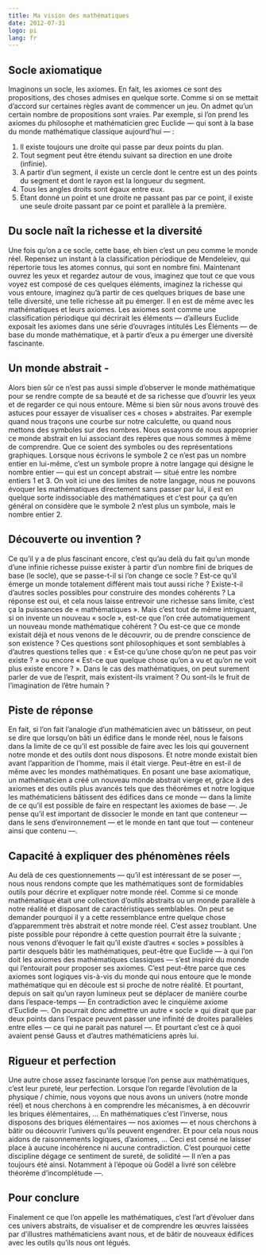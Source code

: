 ```yaml
---
title: Ma vision des mathématiques
date: 2012-07-31
logo: pi
lang: fr
---
```


## Socle axiomatique

Imaginons un socle, les axiomes. En fait, les axiomes ce sont des
propositions, des choses admises en quelque sorte. Comme si on se
mettait d’accord sur certaines règles avant de commencer un jeu. On
admet qu’un certain nombre de propositions sont vraies. Par exemple,
si l’on prend les axiomes du philosophe et mathématicien grec Euclide
— qui sont à la base du monde mathématique classique aujourd’hui — :

1. Il existe toujours une droite qui passe par deux points du plan.
2. Tout segment peut être étendu suivant sa direction en une droite (infinie).
3. A partir d’un segment, il existe un cercle dont le centre est un des points du segment et dont le rayon est la longueur du segment.
4. Tous les angles droits sont égaux entre eux.
5. Étant donné un point et une droite ne passant pas par ce point, il existe une seule droite passant par ce point et parallèle à la première.

## Du socle naît la richesse et la diversité

Une fois qu’on a ce socle, cette base, eh bien c’est un peu comme
le monde réel. Repensez un instant à la classification périodique de
Mendeleïev, qui répertorie tous les atomes connus, qui sont en nombre
fini. Maintenant ouvrez les yeux et regardez autour de vous, imaginez
que tout ce que vous voyez est composé de ces quelques éléments,
imaginez la richesse qui vous entoure, imaginez qu’à partir de ces
quelques briques de base une telle diversité, une telle richesse
ait pu émerger. Il en est de même avec les mathématiques et leurs
axiomes. Les axiomes sont comme une classification périodique qui
décrirait les éléments — d’ailleurs Euclide exposait les axiomes
dans une série d’ouvrages intitulés Les Éléments — de base du
monde mathématique, et à partir d’eux a pu émerger une diversité
fascinante.

## Un monde abstrait -

Alors bien sûr ce n’est pas aussi simple d’observer le monde
mathématique pour se rendre compte de sa beauté et de sa richesse que
d’ouvrir les yeux et de regarder ce qui nous entoure. Même si bien
sûr nous avons trouvé des astuces pour essayer de visualiser ces «
choses » abstraites. Par exemple quand nous traçons une courbe sur
notre calculette, ou quand nous mettons des symboles sur des nombres.
Nous essayons de nous approprier ce monde abstrait en lui associant
des repères que nous sommes à même de comprendre. Que ce soient des
symboles ou des représentations graphiques. Lorsque nous écrivons
le symbole 2 ce n’est pas un nombre entier en lui-même, c’est un
symbole propre à notre langage qui désigne le nombre entier — qui
est un concept abstrait — situé entre les nombre entiers 1 et 3. On
voit ici une des limites de notre langage, nous ne pouvons évoquer les
mathématiques directement sans passer par lui, il est en quelque sorte
indissociable des mathématiques et c’est pour ça qu’en général
on considère que le symbole 2 n’est plus un symbole, mais le nombre
entier 2.

## Découverte ou invention ?

Ce qu’il y a de plus fascinant encore, c’est qu’au delà du fait
qu’un monde d’une infinie richesse puisse exister à partir d’un
nombre fini de briques de base (le socle), que se passe-t-il si l’on
change ce socle ? Est-ce qu’il émerge un monde totalement différent
mais tout aussi riche ? Existe-t-il d’autres socles possibles pour
construire des mondes cohérents ? La réponse est oui, et cela nous
laisse entrevoir une richesse sans limite, c’est ça la puissances
de « mathématiques ». Mais c’est tout de même intriguant, si on
invente un nouveau « socle », est-ce que l’on crée automatiquement
un nouveau monde mathématique cohérent ? Ou est-ce que ce monde
existait déjà et nous venons de le découvrir, ou de prendre
conscience de son existence ? Ces questions sont philosophiques et sont
semblables à d’autres questions telles que : « Est-ce qu’une chose
qu’on ne peut pas voir existe ? » ou encore « Est-ce que quelque
chose qu’on a vu et qu’on ne voit plus existe encore ? ». Dans le
cas des mathématiques, on peut surement parler de vue de l’esprit,
mais existent-ils vraiment ? Ou sont-ils le fruit de l’imagination de
l’être humain ?

## Piste de réponse

En fait, si l’on fait l’analogie d’un mathématicien avec un
bâtisseur, on peut se dire que lorsqu’on bâti un édifice dans le
monde réel, nous le faisons dans la limite de ce qu’il est possible
de faire avec les lois qui gouvernent notre monde et des outils dont
nous disposons. Et notre monde existait bien avant l’apparition de
l’homme, mais il était vierge. Peut-être en est-il de même avec les
mondes mathématiques. En posant une base axiomatique, un mathématicien
a créé un nouveau monde abstrait vierge et, grâce à des axiomes
et des outils plus avancés tels que des théorèmes et notre logique
les mathématiciens bâtissent des édifices dans ce monde — dans la
limite de ce qu’il est possible de faire en respectant les axiomes de
base —. Je pense qu’il est important de dissocier le monde en tant
que conteneur — dans le sens d’environnement — et le monde en tant
que tout — conteneur ainsi que contenu —.

## Capacité à expliquer des phénomènes réels

Au delà de ces questionnements — qu’il est intéressant de se
poser —, nous nous rendons compte que les mathématiques sont de
formidables outils pour décrire et expliquer notre monde réel. Comme
si ce monde mathématique était une collection d’outils abstraits ou
un monde parallèle à notre réalité et disposant de caractéristiques
semblables. On peut se demander pourquoi il y a cette ressemblance entre
quelque chose d’apparemment très abstrait et notre monde réel.
C’est assez troublant. Une piste possible pour répondre à cette
question pourrait être la suivante ; nous venons d’évoquer le fait
qu’il existe d’autres « socles » possibles à partir desquels
bâtir les mathématiques, peut-être que Euclide — à qui l’on doit
les axiomes des mathématiques classiques — s’est inspiré du monde
qui l’entourait pour proposer ses axiomes. C’est peut-être parce
que ces axiomes sont logiques vis-à-vis du monde qui nous entoure que
le monde mathématique qui en découle est si proche de notre réalité.
Et pourtant, depuis on sait qu’un rayon lumineux peut se déplacer
de manière courbe dans l’espace-temps — En contradiction avec le
cinquième axiome d’Euclide —. On pourrait donc admettre un autre «
socle » qui dirait que par deux points dans l’espace peuvent passer
une infinité de droites parallèles entre elles — ce qui ne parait
pas naturel —. Et pourtant c’est ce à quoi avaient pensé Gauss et
d’autres mathématiciens après lui.

## Rigueur et perfection

Une autre chose assez fascinante lorsque l’on pense aux
mathématiques, c’est leur pureté, leur perfection. Lorsque l’on
regarde l’évolution de la physique / chimie, nous voyons que nous
avons un univers (notre monde réel) et nous cherchons à en comprendre
les mécanismes, à en découvrir les briques élémentaires, …
En mathématiques c’est l’inverse, nous disposons des briques
élémentaires — nos axiomes — et nous cherchons à bâtir ou
découvrir l’univers qu’ils peuvent engendrer. Et pour cela nous
nous aidons de raisonnements logiques, d’axiomes, … Ceci est censé
ne laisser place à aucune incohérence ni aucune contradiction. C’est
pourquoi cette discipline dégage ce sentiment de sureté, de solidité
— Il n’en a pas toujours été ainsi. Notamment à l’époque où
Godël a livré son célèbre théorème d’incomplétude —.

## Pour conclure

Finalement ce que l’on appelle les mathématiques, c’est l’art
d’évoluer dans ces univers abstraits, de visualiser et de comprendre
les œuvres laissées par d’illustres mathématiciens avant nous,
et de bâtir de nouveaux édifices avec les outils qu’ils nous ont
légués.
